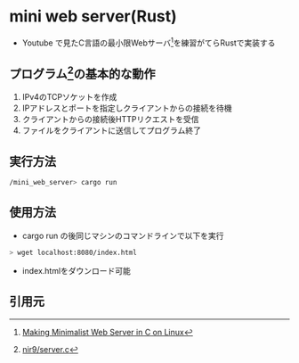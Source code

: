 # mini web server(Rust)
* Youtube で見たC言語の最小限Webサーバ[^1]を練習がてらRustで実装する

## プログラム[^2]の基本的な動作
1. IPv4のTCPソケットを作成
2. IPアドレスとポートを指定しクライアントからの接続を待機
3. クライアントからの接続後HTTPリクエストを受信
4. ファイルをクライアントに送信してプログラム終了

## 実行方法
```bash
/mini_web_server> cargo run  
```
## 使用方法
* cargo run の後同じマシンのコマンドラインで以下を実行
```bash
> wget localhost:8080/index.html
```
* index.htmlをダウンロード可能

## 引用元
[^1]: [Making Minimalist Web Server in C on Linux](https://www.youtube.com/watch?v=2HrYIl6GpYg)
[^2]: [nir9/server.c](https://gist.github.com/nir9/3d22d954a599a71c1ccf64ea63c4e38f)